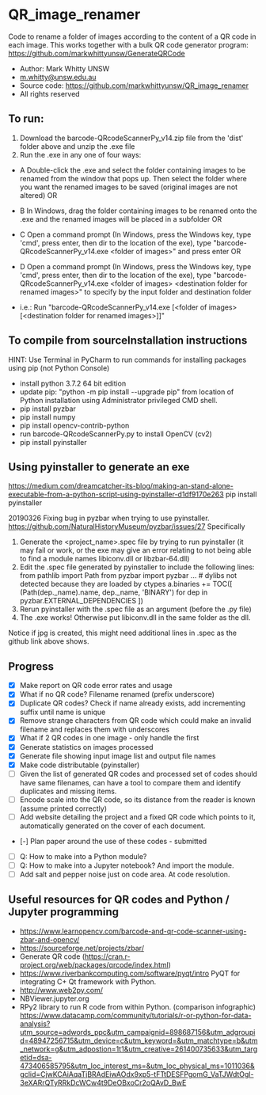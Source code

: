 # QR_image_renamer
Code to rename a folder of images according to the content of a QR code in each image. 
This works together with a bulk QR code generator program: https://github.com/markwhittyunsw/GenerateQRCode
- Author: Mark Whitty UNSW
- m.whitty@unsw.edu.au
- Source code: https://github.com/markwhittyunsw/QR_image_renamer
- All rights reserved

## To run: 
1. Download the barcode-QRcodeScannerPy_v14.zip file from the 'dist' folder above and unzip the .exe file
2. Run the .exe in any one of four ways:
  - A Double-click the .exe and select the folder containing images to be renamed from the window that pops up. Then select the folder where you want the renamed images to be saved (original images are not altered) OR
  - B In Windows, drag the folder containing images to be renamed onto the .exe and the renamed images will be placed in a subfolder OR
  - C Open a command prompt (In Windows, press the Windows key, type 'cmd', press enter, then dir to the location of the exe), type "barcode-QRcodeScannerPy_v14.exe \<folder of images\>" and press enter OR
  - D Open a command prompt (In Windows, press the Windows key, type 'cmd', press enter, then dir to the location of the exe), type "barcode-QRcodeScannerPy_v14.exe \<folder of images\> \<destination folder for renamed images\>" to specify by the input folder and destination folder

  - i.e.: Run "barcode-QRcodeScannerPy_v14.exe [\<folder of images\> [\<destination folder for renamed images\>]]"


## To compile from sourceInstallation instructions
HINT: Use Terminal in PyCharm to run commands for installing packages using pip (not Python Console)
 - install python 3.7.2 64 bit edition
 - update pip: "python -m pip install --upgrade pip" from location of Python installation using Administrator privileged CMD shell.
 - pip install pyzbar
 - pip install numpy
 - pip install opencv-contrib-python
 - run barcode-QRcodeScannerPy.py to install OpenCV (cv2)
 - pip install pyinstaller

## Using pyinstaller to generate an exe
https://medium.com/dreamcatcher-its-blog/making-an-stand-alone-executable-from-a-python-script-using-pyinstaller-d1df9170e263
pip install pyinstaller

20190326 Fixing bug in pyzbar when trying to use pyinstaller. 
https://github.com/NaturalHistoryMuseum/pyzbar/issues/27
Specifically 
  1) Generate the <project_name>.spec file by trying to run pyinstaller (it may fail or work, or the exe may give an error relating to not being able to find a module names libiconv.dll or libzbar-64.dll)
  2) Edit the .spec file generated by pyinstaller to include the following lines:
    from pathlib import Path
    from pyzbar import pyzbar
    ...
    # dylibs not detected because they are loaded by ctypes
    a.binaries += TOC([
        (Path(dep._name).name, dep._name, 'BINARY')
        for dep in pyzbar.EXTERNAL_DEPENDENCIES
    ])
3) Rerun pyinstaller with the .spec file as an argument (before the .py file)
4) The .exe works! Otherwise put libiconv.dll in the same folder as the dll.

Notice if jpg is created, this might need additional lines in .spec as the github link above shows.

## Progress
 - [x] Make report on QR code error rates and usage
 - [x] What if no QR code? Filename renamed (prefix underscore) 
 - [x] Duplicate QR codes?  Check if name already exists, add incrementing suffix until name is unique
 - [x] Remove strange characters from QR code which could make an invalid filename and replaces them with underscores
 - [x] What if 2 QR codes in one image - only handle the first
 - [x] Generate statistics on images processed 
 - [x] Generate file showing input image list and output file names 
 - [x] Make code distributable (pyinstaller)
 - [ ] Given the list of generated QR codes and processed set of codes should have same filenames, can have a tool to compare them and identify duplicates and missing items.
 - [ ] Encode scale into the QR code, so its distance from the reader is known (assume printed correctly)
 - [ ] Add website detailing the project and a fixed QR code which points to it, automatically generated on the cover of each document.
 - [-] Plan paper around the use of these codes - submitted
 - [ ] Q: How to make into a Python module?
 - [ ] Q: How to make into a Jupyter notebook? And import the module.
 - [ ] Add salt and pepper noise just on code area. At code resolution.

## Useful resources for QR codes and Python / Jupyter programming
 - https://www.learnopencv.com/barcode-and-qr-code-scanner-using-zbar-and-opencv/
 - https://sourceforge.net/projects/zbar/
 - Generate QR code (https://cran.r-project.org/web/packages/qrcode/index.html)
 - https://www.riverbankcomputing.com/software/pyqt/intro PyQT for integrating C+ Qt framework with Python.
 - http://www.web2py.com/
 - NBViewer.jupyter.org
 - RPy2 library to run R code from within Python. (comparison infographic) https://www.datacamp.com/community/tutorials/r-or-python-for-data-analysis?utm_source=adwords_ppc&utm_campaignid=898687156&utm_adgroupid=48947256715&utm_device=c&utm_keyword=&utm_matchtype=b&utm_network=g&utm_adpostion=1t1&utm_creative=261400735633&utm_targetid=dsa-473406585795&utm_loc_interest_ms=&utm_loc_physical_ms=1011036&gclid=CjwKCAiAqaTjBRAdEiwAOdx9xp5-tFTtDESFPgomG_VaTJWdtOgl-3eXARrQTyRRkDcWCw4t9DeOBxoCr2oQAvD_BwE

